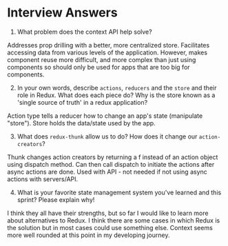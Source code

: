 # Interview Answers
1. What problem does the context API help solve?


Addresses prop drilling with a better, more centralized store. Facilitates accessing data from various levels of the application. However, makes component reuse more difficult, and more complex than just using components so should only be used for apps that are too big for components.


2. In your own words, describe `actions`, `reducers` and the `store` and their role in Redux. What does each piece do? Why is the store known as a 'single source of truth' in a redux application?


Action type tells a reducer how to change an app's state (manipulate "store"). Store holds the data/state used by the app. 


3. What does `redux-thunk` allow us to do? How does it change our `action-creators`?


Thunk changes action creators by returning a f instead of an action object using dispatch method. Can then call dispatch to initiate the actions after async actions are done. Used with API - not needed if not using async actions with servers/API.


4. What is your favorite state management system you've learned and this sprint? Please explain why!


I think they all have their strengths, but so far I would like to learn more about alternatives to Redux. I think there are some cases in which Redux is the solution but in most cases could use something else. Context seems more well rounded at this point in my developing journey.